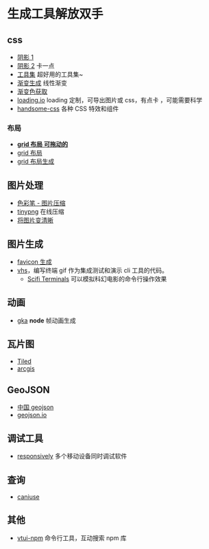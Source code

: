 # 生成工具解放双手

## css

- [阴影 1](https://www.jq22.com/too-jq22/boxshadow/index.html)
- [阴影 2](https://www.cssmatic.com/box-shadow) 卡一点
- [工具集](https://10015.io/tools/css-clip-path-generator) 超好用的工具集~
- [渐变生成](https://www.jiangweishan.com/tool/gradientEditor/) 线性渐变
- [渐变色获取](https://webkul.github.io/coolhue/)
- [loading.io](https://loading.io/) loading 定制，可导出图片或 css，有点卡 ，可能需要科学
- [handsome-css](https://www.handsome-css.com/) 各种 CSS 特效和组件

### 布局

- [**grid 布局 可拖动的**](https://grid.layoutit.com/)
- [grid 布局](https://cssgrid-generator.netlify.app/)
- [grid 布局生成](https://layout.bradwoods.io/customize)

## 图片处理

- [色彩笔 - 图片压缩](https://www.secaibi.com/tools/%e5%9c%a8%e7%ba%bf%e5%9b%be%e7%89%87%e5%8e%8b%e7%bc%a9/)
- [tinypng](https://tinypng.com/) 在线压缩
- [将图片变清晰](https://github.com/upscayl/upscayl)

## 图片生成

- [favicon 生成](https://favicon.io/)
- [vhs](https://github.com/charmbracelet/vhs)，编写终端 gif 作为集成测试和演示 cli 工具的代码。
  - [Scifi Terminals](https://github.com/ldodds/scifi-terminals) 可以模拟科幻电影的命令行操作效果

## 动画

- [gka](https://gka.js.org/#/) **node** 帧动画生成

## 瓦片图

- [Tiled](https://www.mapeditor.org/)
- [arcgis](https://developers.arcgis.com/)

## GeoJSON

- [中国 geojson](http://datav.aliyun.com/portal/school/atlas/area_selector#&lat=33.521903996156105&lng=104.29849999999999&zoom=4)
- [geojson.io](http://geojson.io/#map=2/20.0/0.0)

## 调试工具

- [responsively](https://responsively.app/) 多个移动设备同时调试软件

## 查询

- [caniuse](https://caniuse.com/)

## 其他

- [vtui-npm](https://github.com/webfansplz/vtui-npm) 命令行工具，互动搜索 npm 库
